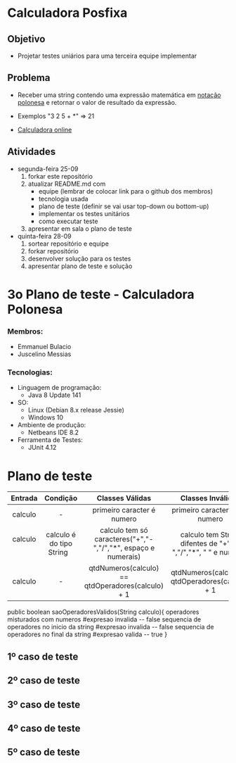 # Calculadora Posfixa


## Objetivo
- Projetar testes uniários para uma terceira equipe implementar

## Problema
- Receber uma string contendo uma expressão matemática em [notação polonesa](https://pt.wikipedia.org/wiki/Nota%C3%A7%C3%A3o_polonesa) e retornar o valor de resultado da expressão.

- Exemplos
"3 2 5 + *" => 21

- [Calculadora online](https://epxx.co/ctb/hp12c.html)


## Atividades
- segunda-feira 25-09
   1. forkar este repositório
   1. atualizar README.md com
      - equipe (lembrar de colocar link para o github dos membros)
      - tecnologia usada
      - plano de teste (definir se vai usar top-down ou bottom-up)
      - implementar os testes unitários
      - como executar teste
   1. apresentar em sala o plano de teste
- quinta-feira 28-09
   1. sortear repositório e equipe
   1. forkar repositório
   1. desenvolver solução para os testes
   1. apresentar plano de teste e solução
   
   
   
 # 3o Plano de teste - Calculadora Polonesa
### Membros: 
- Emmanuel Bulacio
- Juscelino Messias

### Tecnologias: 
- Linguagem de programação:
  - Java 8 Update 141
- SO:
  - Linux (Debian 8.x release Jessie) 
  - Windows 10
- Ambiente de produção:  
  - Netbeans IDE 8.2  
- Ferramenta de Testes:
  - JUnit 4.12  

# Plano de teste

Entrada | Condição | Classes Válidas | Classes Inválidas
:-----: | :------: | :-------------: | :---------------:
  calculo  | - | primeiro caracter é numero | primeiro caracter não é numero 
   calculo  | calculo é do tipo String    | calculo tem só caracteres("+","-","/","*", espaço e numerais)|calculo tem String difentes de "+","-","/","*", " " e numeros
  calculo  | - | qtdNumeros(calculo) == qtdOperadores(calculo) + 1 | qtdNumeros(calculo) != qtdOperadores(calculo) + 1 
  
  
  public boolean saoOperadoresValidos(String calculo){
       operadores misturados com numeros #expresao invalida -- false
       sequencia de operadores no inicio da string #expresao invalida -- false
       sequencia de operadores no final da string #expresao valida -- true
  }
  
## 1º caso de teste



## 2º caso de teste


## 3º caso de teste


## 4º caso de teste


## 5º caso de teste 
